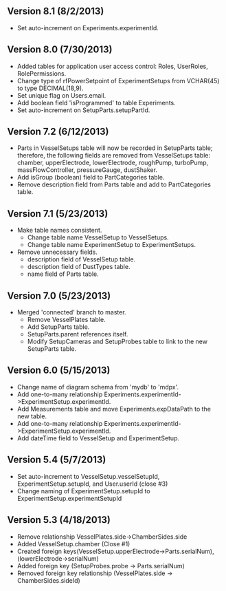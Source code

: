 ## Version 8.1 (8/2/2013)

- Set auto-increment on Experiments.experimentId.

## Version 8.0 (7/30/2013)

- Added tables for application user access control: Roles, UserRoles, RolePermissions.
- Change type of rfPowerSetpoint of ExperimentSetups from VCHAR(45) to type DECIMAL(18,9).
- Set unique flag on Users.email.
- Add boolean field 'isProgrammed' to table Experiments.
- Set auto-increment on SetupParts.setupPartId.

## Version 7.2 (6/12/2013)

- Parts in VesselSetups table will now be recorded in SetupParts table; therefore, the following fields are removed from VesselSetups table: chamber, upperElectrode, lowerElectrode, roughPump, turboPump, massFlowController, pressureGauge, dustShaker.
- Add isGroup (boolean) field to PartCategories table.
- Remove description field from Parts table and add to PartCategories table.

## Version 7.1 (5/23/2013)

- Make table names consistent.
  - Change table name VesselSetup to VesselSetups.
  - Change table name ExperimentSetup to ExperimentSetups.
- Remove unnecessary fields.
  - description field of VesselSetup table.
  - description field of DustTypes table.
  - name field of Parts table.

## Version 7.0 (5/23/2013)

- Merged 'connected' branch to master.
  - Remove VesselPlates table.
  - Add SetupParts table.
  - SetupParts.parent references itself.
  - Modify SetupCameras and SetupProbes table to link to the new SetupParts table.

## Version 6.0 (5/15/2013)

- Change name of diagram schema from 'mydb' to 'mdpx'.
- Add one-to-many relationship Experiments.experimentId->ExperimentSetup.experimentId.
- Add Measurements table and move Experiments.expDataPath to the new table.
- Add one-to-many relationship Experiments.experimentId->ExperimentSetup.experimentId.
- Add dateTime field to VesselSetup and ExperimentSetup.

## Version 5.4 (5/7/2013)

- Set auto-increment to VesselSetup.vesselSetupId, ExperimentSetup.setupId, and User.userId (close #3)
- Change naming of ExperimentSetup.setupId to ExperimentSetup.experimentSetupId

## Version 5.3 (4/18/2013)

- Remove relationship VesselPlates.side->ChamberSides.side 
- Added VesselSetup.chamber (Close #1)
- Created foreign keys(VesselSetup.upperElectrode->Parts.serialNum), (lowerElectrode->serialNum)
- Added foreign key (SetupProbes.probe -> Parts.serialNum)
- Removed foreign key relationship (VesselPlates.side -> ChamberSides.sideId)
